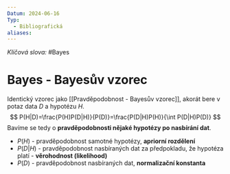 ```yaml
---
Datum: 2024-06-16
Typ:
  - Bibliografická
aliases:
---
```

*Klíčová slova:* #Bayes
# Bayes - Bayesův vzorec
Identický vzorec jako [[Pravděpodobnost - Bayesův vzorec]], akorát bere v potaz data $D$ a hypotézu $H$.
$$
P(H|D)=\frac{P(H)P(D|H)}{P(D)}=\frac{P(D|H)P(H)}{\int P(D|H)P(D)}
$$
Bavíme se tedy o **pravděpodobnosti nějaké hypotézy po nasbírání dat**.
- $P(H)$ - pravděpodobnost samotné hypotézy, **apriorní rozdělení**
- $P(D|H)$ - pravděpodobnost nasbíraných dat za předpokladu, že hypotéza platí - **věrohodnost (likelihood)**
- $P(D)$ - pravděpodobnost nasbíraných dat, **normalizační konstanta**